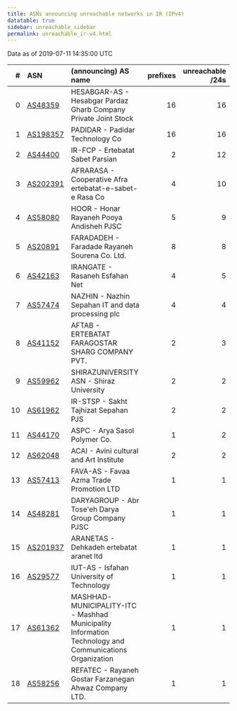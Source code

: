 ```yaml
---
title: ASNs announcing unreachable networks in IR (IPv4)
datatable: true
sidebar: unreachable_sidebar
permalink: unreachable_ir-v4.html
---
```


Data as of 2019-07-11 14:35:00 UTC


<div class="datatable-begin"></div>

|   # | ASN                                      | (announcing) AS name                                                                                   |   prefixes |   unreachable /24s |
|----:|:-----------------------------------------|:-------------------------------------------------------------------------------------------------------|-----------:|-------------------:|
|   0 | [AS48359](unreachable_AS48359-v4.html)   | HESABGAR-AS - Hesabgar Pardaz Gharb Company Private Joint Stock                                        |         16 |                 16 |
|   1 | [AS198357](unreachable_AS198357-v4.html) | PADIDAR - Padidar Technology Co                                                                        |         16 |                 16 |
|   2 | [AS44400](unreachable_AS44400-v4.html)   | IR-FCP - Ertebatat Sabet Parsian                                                                       |          2 |                 12 |
|   3 | [AS202391](unreachable_AS202391-v4.html) | AFRARASA - Cooperative Afra ertebatat-e-sabet-e Rasa Co                                                |          4 |                 10 |
|   4 | [AS58080](unreachable_AS58080-v4.html)   | HOOR - Honar Rayaneh Pooya Andisheh PJSC                                                               |          5 |                  9 |
|   5 | [AS20891](unreachable_AS20891-v4.html)   | FARADADEH - Faradade Rayaneh Sourena Co. Ltd.                                                          |          8 |                  8 |
|   6 | [AS42163](unreachable_AS42163-v4.html)   | IRANGATE - Rasaneh Esfahan Net                                                                         |          4 |                  5 |
|   7 | [AS57474](unreachable_AS57474-v4.html)   | NAZHIN - Nazhin Sepahan IT and data processing plc                                                     |          4 |                  4 |
|   8 | [AS41152](unreachable_AS41152-v4.html)   | AFTAB - ERTEBATAT FARAGOSTAR SHARG COMPANY PVT.                                                        |          2 |                  3 |
|   9 | [AS59962](unreachable_AS59962-v4.html)   | SHIRAZUNIVERSITY ASN - Shiraz University                                                               |          2 |                  2 |
|  10 | [AS61962](unreachable_AS61962-v4.html)   | IR-STSP - Sakht Tajhizat Sepahan PJS                                                                   |          2 |                  2 |
|  11 | [AS44170](unreachable_AS44170-v4.html)   | ASPC - Arya Sasol Polymer Co.                                                                          |          1 |                  2 |
|  12 | [AS62048](unreachable_AS62048-v4.html)   | ACAI - Avini cultural and Art Institute                                                                |          2 |                  2 |
|  13 | [AS57413](unreachable_AS57413-v4.html)   | FAVA-AS - Favaa Azma Trade Promotion LTD                                                               |          1 |                  1 |
|  14 | [AS48281](unreachable_AS48281-v4.html)   | DARYAGROUP - Abr Tose'eh Darya Group Company PJSC                                                      |          1 |                  1 |
|  15 | [AS201937](unreachable_AS201937-v4.html) | ARANETAS - Dehkadeh ertebatat aranet ltd                                                               |          1 |                  1 |
|  16 | [AS29577](unreachable_AS29577-v4.html)   | IUT-AS - Isfahan University of Technology                                                              |          1 |                  1 |
|  17 | [AS61362](unreachable_AS61362-v4.html)   | MASHHAD-MUNICIPALITY-ITC - Mashhad Municipality Information Technology and Communications Organization |          1 |                  1 |
|  18 | [AS58256](unreachable_AS58256-v4.html)   | REFATEC - Rayaneh Gostar Farzanegan Ahwaz Company LTD.                                                 |          1 |                  1 |

<div class="datatable-end"></div>